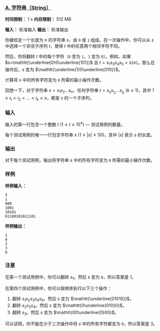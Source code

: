 ### [A. 字符串（String）](https://codeforces.com/problemset/problem/2062/A)

**时间限制：** 1 s
**内存限制：** 512 MB

**输入：** 标准输入
**输出：** 标准输出





你被给定一个长度为 $n$ 的字符串 $s$，由 $\mathtt{0}$ 或 $\mathtt{1}$ 组成。在一次操作中，你可以从 $s$ 中选择一个非空子序列 $t$，使得 $t$ 中的任意两个相邻字符不同。

然后，你将翻转 $t$ 中的每个字符（$\mathtt{0}$ 变为 $\mathtt{1}$，$\mathtt{1}$ 变为 $\mathtt{0}$）。例如，如果 $s=\mathtt{\underline{0}0\underline{101}}$ 且 $t=s_1s_3s_4s_5=\mathtt{0101}$，那么在操作后，$s$ 变为 $\mathtt{\underline{1}0\underline{010}}$。

计算将 $s$ 中的所有字符变为 $\mathtt{0}$ 所需的最小操作次数。

回想一下，对于字符串 $s = s_1s_2\ldots s_n$，任何字符串 $t=s_{i_1}s_{i_2}\ldots s_{i_k}$ ($k\ge 1$)，其中 $1\leq i_1 < i_2 < \ldots < i_k\leq n$，都是 $s$ 的一个子序列。







### 输入

输入的第一行包含一个整数 $t$ ($1 \leq t \leq 10^4$) — 测试用例的数量。

每个测试用例的唯一一行包含字符串 $s$ ($1\le |s|\le 50$)，其中 $|s|$ 表示 $s$ 的长度。





### 输出

对于每个测试用例，输出将字符串 $s$ 中的所有字符变为 $\mathtt{0}$ 所需的最小操作次数。





### 样例

**样例输入：**

```
5
1
000
1001
10101
01100101011101
```



**样例输出：**

```
1
0
2
3
8
```





### 注意

在第一个测试用例中，你可以翻转 $s_1$。然后 $s$ 变为 $\mathtt{0}$，所以答案是 $1$。

在第四个测试用例中，你可以按顺序执行以下三个操作：

1.  翻转 $s_1s_2s_3s_4s_5$。然后 $s$ 变为 $\mathtt{\underline{01010}}$。
2.  翻转 $s_2s_3s_4$。然后 $s$ 变为 $\mathtt{0\underline{010}0}$。
3.  翻转 $s_3$。然后 $s$ 变为 $\mathtt{00\underline{0}00}$。

可以证明，你不能在少于三次操作中将 $s$ 中的所有字符都变为 $\mathtt{0}$，所以答案是 $3$。

